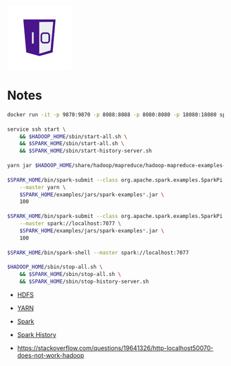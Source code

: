 ![One-Off Coder Logo](../logo.png "One-Off Coder")

# Notes

```bash
docker run -it -p 9870:9870 -p 8088:8088 -p 8080:8080 -p 18080:18080 spark-jupyter:local

service ssh start \
    && $HADOOP_HOME/sbin/start-all.sh \
    && $SPARK_HOME/sbin/start-all.sh \
    && $SPARK_HOME/sbin/start-history-server.sh

yarn jar $HADOOP_HOME/share/hadoop/mapreduce/hadoop-mapreduce-examples-3.2.1.jar pi 1 50

$SPARK_HOME/bin/spark-submit --class org.apache.spark.examples.SparkPi \
    --master yarn \
    $SPARK_HOME/examples/jars/spark-examples*.jar \
    100

$SPARK_HOME/bin/spark-submit --class org.apache.spark.examples.SparkPi \
    --master spark://localhost:7077 \
    $SPARK_HOME/examples/jars/spark-examples*.jar \
    100

$SPARK_HOME/bin/spark-shell --master spark://localhost:7077

$HADOOP_HOME/sbin/stop-all.sh \
    && $SPARK_HOME/sbin/stop-all.sh \
    && $SPARK_HOME/sbin/stop-history-server.sh
```

* [HDFS](http://localhost:9870)
* [YARN](http://localhost:8088)
* [Spark](http://localhost:8080)
* [Spark History](http://localhost:18080)

* https://stackoverflow.com/questions/19641326/http-localhost50070-does-not-work-hadoop